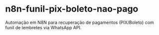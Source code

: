 # n8n-funil-pix-boleto-nao-pago
Automação em N8N para recuperação de pagamentos (PIX/Boleto) com funil de lembretes via WhatsApp API.
